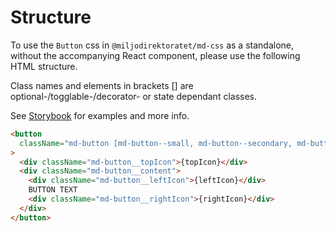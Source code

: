 # Structure

To use the `Button` css in `@miljodirektoratet/md-css` as a standalone, without the accompanying React component, please use the following HTML structure.

Class names and elements in brackets [] are optional-/togglable-/decorator- or state dependant classes.

See [Storybook](https://miljodir.github.io/md-components) for examples and more info.

```html
<button
  className="md-button [md-button--small, md-button--secondary, md-button--tertiary, md-button--danger, md-button--column]"
>
  <div className="md-button__topIcon">{topIcon}</div>
  <div className="md-button__content">
    <div className="md-button__leftIcon">{leftIcon}</div>
    BUTTON TEXT
    <div className="md-button__rightIcon">{rightIcon}</div>
  </div>
</button>
```
